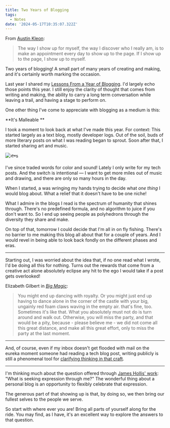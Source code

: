 ```yaml
---
title: Two Years of Blogging
tags:
  - Notes
date: '2024-05-17T10:35:07.322Z'
---
```


From [Austin Kleon](https://austinkleon.com/2023/08/31/make-an-appointment-with-yourself/):

> The way I show up for myself, the way I discover who I really am, is to make an appointment every day to show up to the page. If I show up to the page, I show up to myself.

Two years of blogging! A small part of many years of creating and making, and it's certainly worth marking the occasion.

Last year I shared my [Lessons From a Year of Blogging](/firstblogversary). I'd largely echo those points this year. I still enjoy the clarity of thought that comes from writing and making, the ability to carry a long term conversation while leaving a trail, and having a stage to perform on. 

One other thing I've come to appreciate with blogging as a medium is this:

**It's Malleable **

I took a moment to look back at what I've made this year. For context: This started largely as a text blog, mostly developer logs. Out of the soil, buds of more literary posts on what I was reading began to sprout. Soon after that, I started sharing art and music.

![🐟s](https://res.cloudinary.com/cpadilla/image/upload/v1711760204/chrisdpadilla/blog/art/mifqqti0mohgww2xtuo4.jpg)

I've since traded words for color and sound! Lately I only write for my tech posts. And the switch is intentional — I want to get more miles out of music and drawing, and there are only so many hours in the day.

When I started, a was wringing my hands trying to decide what _one thing_ I would blog about. What a relief that it doesn't have to be one niche!

What I admire in the blogs I read is the spectrum of humanity that shines through. There's no predefined formula, and no algorithm to juice if you don't want to. So I end up seeing people as polyhedrons through the diversity they share and make. 

On top of that, tomorrow I could decide that I'm all in on fly fishing. There's no barrier to me making this blog all about that for a couple of years. And I would revel in being able to look back fondly on the different phases and eras.

---

Starting out, I was worried about the idea that, if no one read what I wrote, I'd be doing all this for nothing. Turns out the rewards that come from a creative act alone absolutely eclipse any hit to the ego I would take if a post gets overlooked!

Elizabeth Gilbert in [_Big Magic_](https://www.goodreads.com/en/book/show/24453082):

> You might end up dancing with royalty. Or you might just end up having to dance alone in the corner of the castle with your big, ungainly red foam claws waving in the empty air. that's fine, too. Sometimes it's like that. What you absolutely must not do is turn around and walk out. Otherwise, you will miss the party, and that would be a pity, because - please believe me - we did not come all this great distance, and make all this great effort, only to miss the party at the last moment.

___

And, of course, even if my inbox doesn't get flooded with mail on the eureka moment someone had reading a tech blog post, writing publicly is still a phenomenal tool for [clarifying thinking in that craft](https://chriscoyier.net/2022/12/13/writing-is-the-ticket-to-a-clear-understanding/).

___

I'm thinking much about the question offered through [James Hollis' work](https://www.goodreads.com/en/book/show/62039119): "What is seeking expression through me?" The wonderful thing about a personal blog is an opportunity to flexibly celebrate that expression.

The generous part of that showing up is that, by doing so, we then bring our fullest selves to the people we serve.

So start with where ever you are! Bring all parts of yourself along for the ride. You may find, as I have, it's an excellent way to explore the answers to that question.